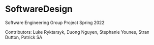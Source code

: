 # SoftwareDesign
Software Engineering Group Project Spring 2022

Contributors:
  Luke Ryktarsyk,
  Duong Nguyen,
  Stephanie Younes,
  Stran Dutton,
  Patrick SA
